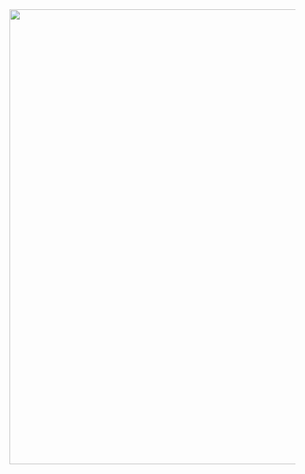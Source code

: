 <div id="header" align="center">
  <img src="https://media.discordapp.net/attachments/698329423715369042/1041875476311986186/ewfwefwefw.png" width="800"/>
</div>

